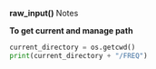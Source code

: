 
**raw_input()**
Notes

**To get current and manage path**


```python
current_directory = os.getcwd()
print(current_directory + "/FREQ")
```


